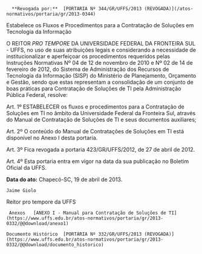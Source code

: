       **Revogada por:**  [PORTARIA Nº 344/GR/UFFS/2013 (REVOGADA)](/atos-normativos/portaria/gr/2013-0344) 

   Estabelece os Fluxos e Procedimentos para a Contratação de Soluções em Tecnologia da Informação  

O REITOR *PRO TEMPORE* DA UNIVERSIDADE FEDERAL DA FRONTEIRA SUL - UFFS, no uso de suas atribuições legais e considerando a necessidade de institucionalizar e aperfeiçoar os procedimentos requeridos pelas Instruções Normativas Nº 04 de 12 de novembro de 2010 e Nº 02 de 14 de fevereiro de 2012, do Sistema de Administração dos Recursos de Tecnologia da Informação (SISP) do Ministério de Planejamento, Orçamento e Gestão, sendo que estas representam a consolidação de um conjunto de boas práticas para Contratação de Soluções de TI pela Administração Pública Federal, resolve:

 Art. 1º ESTABELECER os fluxos e procedimentos para a Contratação de Soluções em TI no âmbito da Universidade Federal da Fronteira Sul, através do Manual de Contratação de Soluções de TI e seus documentos auxiliares;

 Art. 2º O conteúdo do Manual de Contratações de Soluções em TI está disponível no Anexo I desta portaria.

 Art. 3º Fica revogada a portaria 423/GR/UFFS/2012, de 27 de abril de 2012.

 Art. 4º Esta portaria entra em vigor na data da sua publicação no Boletim Oficial da UFFS.

  

   **Data do ato:** Chapecó-SC, 19 de abril de 2013.   
 

    Jaime Giolo   
 Reitor pro tempore da UFFS 

     Anexos   [ANEXO I - Manual para Contratação de Soluções de TI](https://www.uffs.edu.br/atos-normativos/portaria/gr/2013-0332/@@download/anexo1)  

    Documento Histórico  [PORTARIA Nº 332/GR/UFFS/2013 (REVOGADA)](https://www.uffs.edu.br/atos-normativos/portaria/gr/2013-0332/@@download/documento_historico)     
      